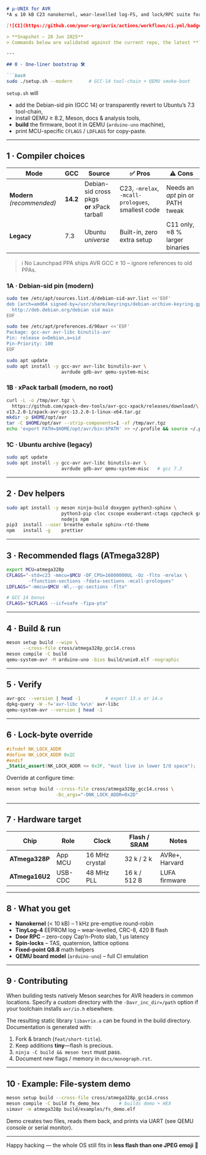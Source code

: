 ````markdown
# µ-UNIX for AVR  
*A ≤ 10 kB C23 nanokernel, wear-levelled log-FS, and lock/RPC suite for the Arduino Uno R3.*

[![CI](https://github.com/your-org/avrix/actions/workflows/ci.yml/badge.svg)](https://github.com/your-org/avrix/actions)

> **Snapshot – 20 Jun 2025**  
> Commands below are validated against the current repo, the latest **`setup.sh`**, and the CI matrix.

---

## 0 · One-liner bootstrap 🛠️

```bash
sudo ./setup.sh --modern      # GCC-14 tool-chain + QEMU smoke-boot
````

`setup.sh` will

* add the Debian-sid pin (GCC 14) or transparently revert to Ubuntu’s 7.3 tool-chain,
* install QEMU ≥ 8.2, Meson, docs & analysis tools,
* **build** the firmware, boot it in QEMU (`arduino-uno` machine),
* print MCU-specific `CFLAGS` / `LDFLAGS` for copy-paste.

---

## 1 · Compiler choices

| Mode                       | GCC      | Source                                         | ✅ Pros                                            | ⚠️ Cons                          |
| -------------------------- | -------- | ---------------------------------------------- | ------------------------------------------------- | -------------------------------- |
| **Modern** *(recommended)* | **14.2** | Debian-sid cross pkgs <br>**or** xPack tarball | C23, `-mrelax`, `-mcall-prologues`, smallest code | Needs an *apt* pin or PATH tweak |
| **Legacy**                 | 7.3      | Ubuntu *universe*                              | Built-in, zero extra setup                        | C11 only, ≈8 % larger binaries   |

> ℹ️ No Launchpad PPA ships AVR GCC ≥ 10 – ignore references to old PPAs.

### 1A · Debian-sid pin (modern)

```bash
sudo tee /etc/apt/sources.list.d/debian-sid-avr.list <<'EOF'
deb [arch=amd64 signed-by=/usr/share/keyrings/debian-archive-keyring.gpg] \
  http://deb.debian.org/debian sid main
EOF

sudo tee /etc/apt/preferences.d/90avr <<'EOF'
Package: gcc-avr avr-libc binutils-avr
Pin: release o=Debian,a=sid
Pin-Priority: 100
EOF

sudo apt update
sudo apt install -y gcc-avr avr-libc binutils-avr \
                    avrdude gdb-avr qemu-system-misc
```

### 1B · xPack tarball (modern, no root)

```bash
curl -L -o /tmp/avr.tgz \
  https://github.com/xpack-dev-tools/avr-gcc-xpack/releases/download/\
v13.2.0-1/xpack-avr-gcc-13.2.0-1-linux-x64.tar.gz
mkdir -p $HOME/opt/avr
tar -C $HOME/opt/avr --strip-components=1 -xf /tmp/avr.tgz
echo 'export PATH=$HOME/opt/avr/bin:$PATH' >> ~/.profile && source ~/.profile
```

### 1C · Ubuntu archive (legacy)

```bash
sudo apt update
sudo apt install -y gcc-avr avr-libc binutils-avr \
                    avrdude gdb-avr qemu-system-misc   # gcc 7.3
```

---

## 2 · Dev helpers

```bash
sudo apt install -y meson ninja-build doxygen python3-sphinx \
                    python3-pip cloc cscope exuberant-ctags cppcheck graphviz \
                    nodejs npm
pip3  install --user breathe exhale sphinx-rtd-theme
npm   install -g    prettier
```

---

## 3 · Recommended flags (ATmega328P)

```bash
export MCU=atmega328p
CFLAGS="-std=c23 -mmcu=$MCU -DF_CPU=16000000UL -Oz -flto -mrelax \
        -ffunction-sections -fdata-sections -mcall-prologues"
LDFLAGS="-mmcu=$MCU -Wl,--gc-sections -flto"

# GCC 14 bonus
CFLAGS="$CFLAGS --icf=safe -fipa-pta"
```

---

## 4 · Build & run

```bash
meson setup build --wipe \
      --cross-file cross/atmega328p_gcc14.cross
meson compile -C build
qemu-system-avr -M arduino-uno -bios build/unix0.elf -nographic
```

---

## 5 · Verify

```bash
avr-gcc --version | head -1         # expect 13.x or 14.x
dpkg-query -W -f='avr-libc %v\n' avr-libc
qemu-system-avr --version | head -1
```

---

## 6 · Lock-byte override

```c
#ifndef NK_LOCK_ADDR
#define NK_LOCK_ADDR 0x2C
#endif
_Static_assert(NK_LOCK_ADDR <= 0x3F, "must live in lower I/O space");
```

Override at configure time:

```bash
meson setup build --cross-file cross/atmega328p_gcc14.cross \
                  -Dc_args="-DNK_LOCK_ADDR=0x2D"
```

---

## 7 · Hardware target

| Chip           | Role    | Clock          | Flash / SRAM | Notes          |
| -------------- | ------- | -------------- | ------------ | -------------- |
| **ATmega328P** | App MCU | 16 MHz crystal | 32 k / 2 k   | AVRe+, Harvard |
| **ATmega16U2** | USB-CDC | 48 MHz PLL     | 16 k / 512 B | LUFA firmware  |

---

## 8 · What you get

* **Nanokernel** (< 10 kB) – 1 kHz pre-emptive round-robin
* **TinyLog-4** EEPROM log – wear-levelled, CRC-8, 420 B flash
* **Door RPC** – zero-copy Cap’n-Proto slab, 1 µs latency
* **Spin-locks** – TAS, quaternion, lattice options
* **Fixed-point Q8.8** math helpers
* **QEMU board model** (`arduino-uno`) – full CI emulation

---

## 9 · Contributing

When building tests natively Meson searches for AVR headers in common
locations.  Specify a custom directory with the `-Davr_inc_dir=/path` option
if your toolchain installs `avr/io.h` elsewhere.

The resulting static library `libavrix.a` can be found in the build
directory.  Documentation is generated with:

1. Fork & branch (`feat/short-title`).
2. Keep additions **tiny**—flash is precious.
3. `ninja -C build && meson test` must pass.
4. Document new flags / memory in `docs/monograph.rst`.

---

## 10 · Example: File-system demo


```bash
meson setup build --cross-file cross/atmega328p_gcc14.cross
meson compile -C build fs_demo_hex       # builds demo + HEX
simavr -m atmega328p build/examples/fs_demo.elf
```

Demo creates two files, reads them back, and prints via UART (see QEMU
console or serial monitor).

---

Happy hacking — the whole OS still fits in **less flash than one JPEG emoji** 🐜

```
```
